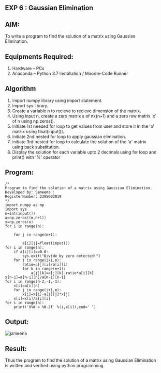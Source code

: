 ## EXP 6 : Gaussian Elimination

## AIM:
To write a program to find the solution of a matrix using Gaussian Elimination.

## Equipments Required:
1. Hardware – PCs
2. Anaconda – Python 3.7 Installation / Moodle-Code Runner

## Algorithm
1. Import numpy library using import statement.
 2. Import sys library.
 3. Create a variable n to recieve to recieve dimension of the matrix.
 4. Using input n, create a zero matrix a of nx(n+1) and a zero row matrix 'x' of n using np.zeros().
 5. Initiate 1st needed for loop to get values from user and store it in the 'a' matrix using float(input()).
 6. Initiate 2nd nested for loop to apply gaussian elimination.
 7. Initiate 3rd nested for loop to calculate the solution of the 'a' matrix using back substitution.
 8. Display the solution for each variable upto 2 decimals using for loop and print() with '%' operator
## Program:
```
/*
Program to find the solution of a matrix using Gaussian Elimination.
Developed by: Sameena j
RegisterNumber: 2305002019
*/
import numpy as np
import sys
n=int(input())
a=np.zeros((n,n+1))
x=np.zeros(n)
for i in range(n):
    
    for j in range(n+1):
        
        a[i][j]=float(input())
for i in range(n):
    if a[i][i]==0.0:
        sys.exit("Divide by zero detected!")
    for j in range(i+1,n):
        ratio=a[j][i]/a[i][i]
        for k in range(n+1):
            a[j][k]=a[j][k]-ratio*a[i][k]
x[n-1]=a[n-1][n]/a[n-1][n-1]
for i in range(n-2,-1,-1):
    x[i]=a[i][n]
    for j in range(i+1,n):
        x[i]=x[i]-a[i][j]*x[j]
    x[i]=x[i]/a[i][i]
for i in range(n):
    print('X%d = %0.2f' %(i,x[i]),end=' ')
```

## Output:

![jameena](https://github.com/sameena77/Gaussian/assets/155620541/8594f4e0-9927-426b-b8f3-61564d2b0c4e)


## Result:
Thus the program to find the solution of a matrix using Gaussian Elimination is written and verified using python programming.

